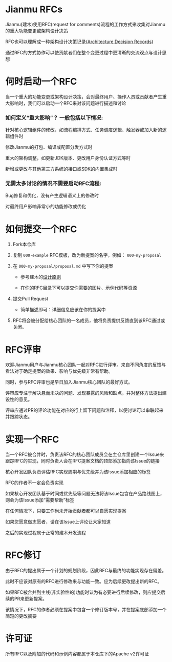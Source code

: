 
# Jianmu RFCs

Jianmu(建木)使用RFC(request for comments)流程的工作方式来收集对Jianmu的重大功能变更或架构设计决策

RFC也可以理解成一种架构设计决策记录([Architecture Decision Records](https://cognitect.com/blog/2011/11/15/documenting-architecture-decisions))

通过RFC的方式协作可以使贡献者们在整个变更过程中更清晰的交流观点与设计思想

# 何时启动一个RFC

当一个重大的功能变更或架构设计决策，会对最终用户、操作人员或贡献者产生重大影响时，我们可以启动一个RFC来对该问题进行描述和讨论

### 如何定义“重大影响”？ 一般包括以下情况:

针对核心逻辑组件的修改，如流程编排方式、任务调度逻辑、触发器或加入新的逻辑组件时

修改Jianmu的打包、编译或配置分发方式时

重大的架构调整，如更新JDK版本、更改用户身份认证方式等时

新增或更改与其他第三方系统的接口或SDK的内置集成时

### 无需太多讨论的情况不需要启动RFC流程:

Bug修复和优化，没有产生逻辑语义上的修改时

对最终用户影响非常小的功能修改或优化


# 如何提交一个RFC

1. Fork本仓库

1. 复制 `000-example` RFC模板，改为新提案的名字，例如： `000-my-proposal`

1. 在 `000-my-proposal/proposal.md` 中写下你的提案

   *  参考建木的[设计原则](DESIGN_PRINCIPLES.md)

   *  在你的RFC目录下可以提交你需要的图片、示例代码等资源

1. 提交Pull Request

   *  简单描述即可：详细信息应该在你的提案中

1. RFC将会被分配给核心团队的一名成员，他将负责提供反馈直到该RFC通过或关闭。

# RFC评审

欢迎Jianmu用户与Jianmu核心团队一起对RFC进行评审。来自不同角度的反馈与看法对于确定提案的效果、影响与优先级非常有帮助。

同时，参与RFC评审也是早日加入Jianmu核心团队的最好方式。

评审应专注于解决悬而未决的问题、发现暴露的风险和缺点，并对整体方法提出建设性的意见。

评审应通过PR的评论功能在对应的行上留下问题和注释，以便讨论可以串联起来并跟踪状态。

# 实现一个RFC

当一个RFC被合并时，负责该RFC的核心团队成员会在主仓库里创建一个Issue来跟踪RFC的实现，同时负责人会在RFC提案文档的顶部添加指向该Issue的链接

核心开发团队负责评估RFC实现周期与优先级并为该Issue添加相应的标签

RFC的作者不一定会负责实现

如果核心开发团队基于时间或优先级等问题无法将该Issue包含在产品路线图上，则会为该Issue添加“需要帮助”标签

在任何情况下，只要工作尚未开始贡献者都可以自愿实现提案

如果您愿意做志愿者，请在该Issue上评论让大家知道

之后的实现过程属于正常的建木开发流程

# RFC修订

由于RFC的提出属于一个计划的规划阶段，因此RFC与最终的功能实现存在偏差。

此时不应该对原有的RFC进行修改来与功能一致。应为后续更改提出新的RFC。

如果RFC被合并到主线(非实验性的)功能时认为有必要进行后续修改，则应提交后续的PR来更新提案。

该情况下，RFC的作者必须在提案中包含一个修订版本号，并在提案底部添加一个简短的更改摘要

# 许可证

所有RFC以及附加的代码和示例内容都属于本仓库下的Apache v2许可证
